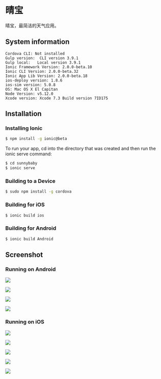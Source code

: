 # 晴宝

晴宝，最简洁的天气应用。

## System information

```
Cordova CLI: Not installed
Gulp version:  CLI version 3.9.1
Gulp local:   Local version 3.9.1
Ionic Framework Version: 2.0.0-beta.10
Ionic CLI Version: 2.0.0-beta.32
Ionic App Lib Version: 2.0.0-beta.18
ios-deploy version: 1.8.6 
ios-sim version: 5.0.8 
OS: Mac OS X El Capitan
Node Version: v5.12.0
Xcode version: Xcode 7.3 Build version 7ID175 
```

## Installation

### Installing Ionic

```bash
$ npm install -g ionic@beta
```

To run your app, cd into the directory that was created and then run the ionic serve command:

```bash
$ cd sunnybaby
$ ionic serve
```

### Building to a Device

```bash
$ sudo npm install -g cordova
```

### Building for iOS

```bash
$ ionic build ios
```

### Building for Android

```bash
$ ionic build Android
```

## Screenshot

### Running on Android

![](http://qiniu.ursb.me/image/android-sunny-1.jpg-h600.jpg)

![](http://qiniu.ursb.me/image/android-sunny-2.jpg-h600.jpg)

![](http://qiniu.ursb.me/image/android-sunny-3.jpg-h600.jpg)

![](http://qiniu.ursb.me/image/android-sunny-4.jpg-h600.jpg)

### Running on iOS

![](http://qiniu.ursb.me/image/ios-sunny-1.png-h600.jpg)

![](http://qiniu.ursb.me/image/ios-sunny-2.png-h600.jpg)

![](http://qiniu.ursb.me/image/ios-sunny-3.png-h600.jpg)

![](http://qiniu.ursb.me/image/ios-sunny-4.png-h600.jpg)

![](http://qiniu.ursb.me/image/ios-sunny-5.png-h600.jpg)


